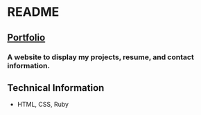 # README

## [Portfolio](http://cooper-holmes-portfolio.herokuapp.com/)

### A website to display my projects, resume, and contact information.

## Technical Information
* HTML, CSS, Ruby
